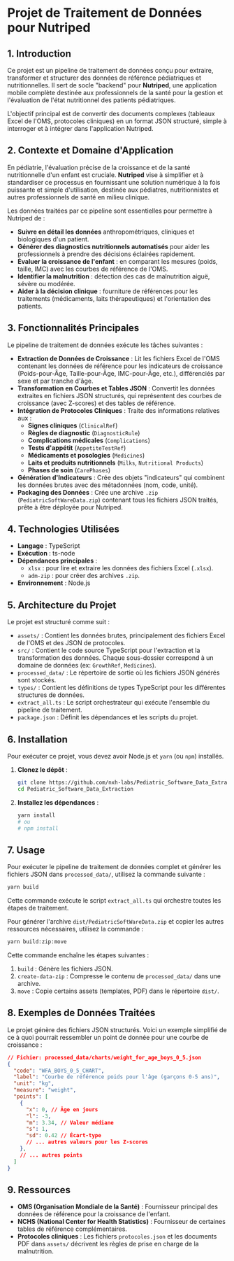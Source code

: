# Projet de Traitement de Données pour Nutriped

## 1. Introduction

Ce projet est un pipeline de traitement de données conçu pour extraire, transformer et structurer des données de référence pédiatriques et nutritionnelles. Il sert de socle "backend" pour **Nutriped**, une application mobile complète destinée aux professionnels de la santé pour la gestion et l'évaluation de l'état nutritionnel des patients pédiatriques.

L'objectif principal est de convertir des documents complexes (tableaux Excel de l'OMS, protocoles cliniques) en un format JSON structuré, simple à interroger et à intégrer dans l'application Nutriped.

## 2. Contexte et Domaine d'Application

En pédiatrie, l'évaluation précise de la croissance et de la santé nutritionnelle d'un enfant est cruciale. **Nutriped** vise à simplifier et à standardiser ce processus en fournissant une solution numérique à la fois puissante et simple d'utilisation, destinée aux pédiatres, nutritionnistes et autres professionnels de santé en milieu clinique.

Les données traitées par ce pipeline sont essentielles pour permettre à Nutriped de :

- **Suivre en détail les données** anthropométriques, cliniques et biologiques d'un patient.
- **Générer des diagnostics nutritionnels automatisés** pour aider les professionnels à prendre des décisions éclairées rapidement.
- **Évaluer la croissance de l'enfant** : en comparant les mesures (poids, taille, IMC) avec les courbes de référence de l'OMS.
- **Identifier la malnutrition** : détection des cas de malnutrition aiguë, sévère ou modérée.
- **Aider à la décision clinique** : fourniture de références pour les traitements (médicaments, laits thérapeutiques) et l'orientation des patients.

## 3. Fonctionnalités Principales

Le pipeline de traitement de données exécute les tâches suivantes :

- **Extraction de Données de Croissance** : Lit les fichiers Excel de l'OMS contenant les données de référence pour les indicateurs de croissance (Poids-pour-Âge, Taille-pour-Âge, IMC-pour-Âge, etc.), différenciés par sexe et par tranche d'âge.
- **Transformation en Courbes et Tables JSON** : Convertit les données extraites en fichiers JSON structurés, qui représentent des courbes de croissance (avec Z-scores) et des tables de référence.
- **Intégration de Protocoles Cliniques** : Traite des informations relatives aux :
    - **Signes cliniques** (`ClinicalRef`)
    - **Règles de diagnostic** (`DiagnosticRule`)
    - **Complications médicales** (`Complications`)
    - **Tests d'appétit** (`AppetiteTestRef`)
    - **Médicaments et posologies** (`Medicines`)
    - **Laits et produits nutritionnels** (`Milks`, `Nutritional Products`)
    - **Phases de soin** (`CarePhases`)
- **Génération d'Indicateurs** : Crée des objets "indicateurs" qui combinent les données brutes avec des métadonnées (nom, code, unité).
- **Packaging des Données** : Crée une archive `.zip` (`PediatricSoftWareData.zip`) contenant tous les fichiers JSON traités, prête à être déployée pour Nutriped.

## 4. Technologies Utilisées

- **Langage** : TypeScript
- **Exécution** : ts-node
- **Dépendances principales** :
    - `xlsx` : pour lire et extraire les données des fichiers Excel (`.xlsx`).
    - `adm-zip` : pour créer des archives `.zip`.
- **Environnement** : Node.js

## 5. Architecture du Projet

Le projet est structuré comme suit :

- `assets/` : Contient les données brutes, principalement des fichiers Excel de l'OMS et des JSON de protocoles.
- `src/` : Contient le code source TypeScript pour l'extraction et la transformation des données. Chaque sous-dossier correspond à un domaine de données (ex: `GrowthRef`, `Medicines`).
- `processed_data/` : Le répertoire de sortie où les fichiers JSON générés sont stockés.
- `types/` : Contient les définitions de types TypeScript pour les différentes structures de données.
- `extract_all.ts` : Le script orchestrateur qui exécute l'ensemble du pipeline de traitement.
- `package.json` : Définit les dépendances et les scripts du projet.

## 6. Installation

Pour exécuter ce projet, vous devez avoir Node.js et `yarn` (ou `npm`) installés.

1.  **Clonez le dépôt** :
    ```bash
    git clone https://github.com/nxh-labs/Pediatric_Software_Data_Extraction.git
    cd Pediatric_Software_Data_Extraction
    ```

2.  **Installez les dépendances** :
    ```bash
    yarn install
    # ou
    # npm install
    ```

## 7. Usage

Pour exécuter le pipeline de traitement de données complet et générer les fichiers JSON dans `processed_data/`, utilisez la commande suivante :

```bash
yarn build
```

Cette commande exécute le script `extract_all.ts` qui orchestre toutes les étapes de traitement.

Pour générer l'archive `dist/PediatricSoftWareData.zip` et copier les autres ressources nécessaires, utilisez la commande :

```bash
yarn build:zip:move
```

Cette commande enchaîne les étapes suivantes :
1.  `build` : Génère les fichiers JSON.
2.  `create-data-zip` : Compresse le contenu de `processed_data/` dans une archive.
3.  `move` : Copie certains assets (templates, PDF) dans le répertoire `dist/`.

## 8. Exemples de Données Traitées

Le projet génère des fichiers JSON structurés. Voici un exemple simplifié de ce à quoi pourrait ressembler un point de donnée pour une courbe de croissance :

```json
// Fichier: processed_data/charts/weight_for_age_boys_0_5.json
{
  "code": "WFA_BOYS_0_5_CHART",
  "label": "Courbe de référence poids pour l'âge (garçons 0-5 ans)",
  "unit": "kg",
  "measure": "weight",
  "points": [
    {
      "x": 0, // Âge en jours
      "l": -3,
      "m": 3.34, // Valeur médiane
      "s": 1,
      "sd": 0.42 // Écart-type
      // ... autres valeurs pour les Z-scores
    },
    // ... autres points
  ]
}
```

## 9. Ressources

- **OMS (Organisation Mondiale de la Santé)** : Fournisseur principal des données de référence pour la croissance de l'enfant.
- **NCHS (National Center for Health Statistics)** : Fournisseur de certaines tables de référence complémentaires.
- **Protocoles cliniques** : Les fichiers `protocoles.json` et les documents PDF dans `assets/` décrivent les règles de prise en charge de la malnutrition.
